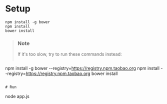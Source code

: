 # Setup
```
npm install -g bower
npm install
bower install
```
> ### Note
> If it's too slow, try to run these commands instead:
> ```
npm install -g bower --registry=https://registry.npm.taobao.org
npm install --registry=https://registry.npm.taobao.org
bower install
```

# Run
```
node app.js
```
